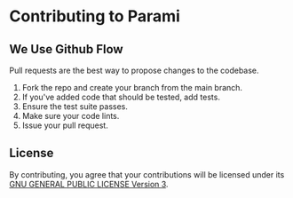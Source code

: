 # Contributing to Parami

## We Use Github Flow

Pull requests are the best way to propose changes to the codebase.

1. Fork the repo and create your branch from the main branch.
1. If you've added code that should be tested, add tests.
1. Ensure the test suite passes.
1. Make sure your code lints.
1. Issue your pull request.

## License

By contributing, you agree that your contributions will be licensed under its [GNU GENERAL PUBLIC LICENSE Version 3](LICENSE).
